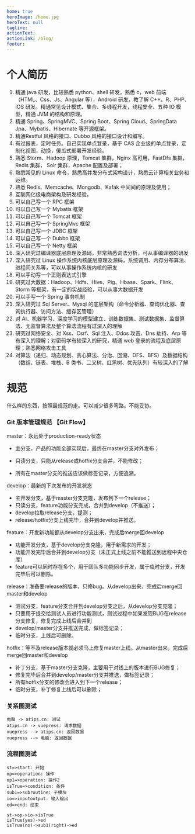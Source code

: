 ```yaml
---
home: true
heroImage: /home.jpg
heroText: null
tagline:
actionText:
actionLink: /blog/
footer:
---
```


# 个人简历

1. 精通 java 研发，比较熟悉 python、shell 研发，熟悉 c，web 前端（HTML、Css、Js、Angular 等），Android 研发，教了解 C++、R、PHP、IOS 研发。精通常见设计模式、集合、多线程开发，线程安全、五种 IO 模型，精通 JVM 的结构和原理。
2. 精通 Spring、SpringMVC、Spring Boot、Spring Cloud、SpringData Jpa、Mybatis、Hibernate 等开源框架。
3. 精通Restful 风格的接口、Dubbo 风格的接口设计和编写。
4. 有过报表，定时任务。自己实现单点登录，基于 CAS 企业级的单点登录，定制化视图，动换，傻瓜式部署开发经验。
5. 熟悉 Storm、Hadoop 原理，Tomcat 集群，Nginx 高可用，FastDfs 集群，Redis 集群， Solr 集群，Apache 配置及部署；
6. 熟悉常见的 Linux 命令，熟悉高并发分布式架构设计，熟悉云计算相关业务和运维。
7. 熟悉 Redis、Memcache、Mongodb、Kafak 中间间的原理及使用；
8. 互联网亿级电商架构及研发经验。
9. 可以自己写一个 RPC 框架
10. 可以自己写一个 Mybatis 框架
11. 可以自己写一个 Tomcat 框架
12. 可以自己写一个 SpringMvc 框架
13. 可以自己写一个 JDBC 框架
14. 可以自己写一个 Dubbo 框架
15. 可以自己写一个 Netty 框架
16. 深入研究过编译器底层原理及源码，非常熟悉词法分析，可从事编译器的研发
17. 深入研究过 Linux 操作系统内核底层原理及源码，系统调用、内存分布算法、进程间关系等，可以从事操作系统内核的研发
18. 可以手动写一个正则表达式引擎
19. 研究过大数据：Hadoop、Hdfs、Hive、Pig、Hbase、Spark、Flink、Storm 等框架，有一定的实战经验，可以从事大数据开发
20. 可以手写一个 Spring 事务机制
21. 深入研究过 Sql Server、Mysql 的底层架构（命令分析器、查询优化器、查询执行器、访问方法、缓存区管理）
22. 对 AI、机器学习、深度学习的模型建立、训练数据集、测试数据集、监督算法、无监督算法及整个算法流程有过深入的理解
23. 研究过网络安全、对 Xss、Csrf、Sql 注入、Ddos 攻击、Dns 劫持、Arp 等有深入的理解；对密码学有较深入的研究，精通 web 登录的流程及底层原理；熟悉网络攻击工具
24. 对算法（递归、动态规划、贪心算法、分治、回溯、DFS、BFS）及数据结构（数组、链表、堆栈、B 类书、二叉树、红黑树、优先队列）有较深入的了解



# 规范

什么样的东西，按照最规范的走。可以减少很多弯路。不能妥协。

### Git 版本管理规范 【Git Flow】

master：永远处于production-ready状态

- 主分支，产品的功能全部实现后，最终在master分支对外发布；

- 只读分支，只能从release或hotfix分支合并，不能修改；

- 所有在master分支的推送应该做标签记录，方便追溯。

develop：最新的下次发布的开发状态

- 主开发分支，基于master分支克隆，发布到下一个release；
- 只读分支，feature功能分支完成，合并到develop（不推送）；
- develop拉取release分支，提测；
- release/hotfix分支上线完毕，合并到develop并推送。

feature：开发新功能都从develop分支出来，完成后merge回develop

- 功能开发分支，基于develop分支克隆，用于新需求的开发；
- 功能开发完毕后合并到develop分支（未正式上线之前不能推送到远程中央仓库）
- feature可以同时存在多个，用于团队多功能同步开发，属于临时分支，开发完毕后可以删除。

release：准备要release的版本，只修bug。从develop出来，完成后merge回master和develop

- 测试分支，feature分支合并到develop分支之后，从develop分支克隆；
- 只要用于提交给测试人员进行功能测试，测试过程中如果发现BUG在release分支修复，修复完成上线后合并到
- develop/master分支并推送完成，做标签记录；
- 临时分支，上线后可删除。

hotfix：等不及release版本就必须马上修复master上线。从master出来，完成后merge回master和develop

- 补丁分支，基于master分支克隆，主要用于对线上的版本进行BUG修复；
- 修复完毕后合并到develop/master分支并推送，做标签记录；
- 所有hotfix分支的修改会进入到下一个release；
- 临时分支，补丁修复上线后可以删除；



### 关系图测试

```sequence
电脑 -> atips.cn: 测试
atips.cn -> vuepress: 请求数据
vuepress --> atips.cn: 返回数据
vuepress --> 电脑: 返回数据
```



### 流程图测试

```flow
st=>start: 开始
op=>operation: 操作
op1=>operation: 操作2
isTrue=>condition: 条件
sub1=>subroutine: 子模块
io=>inputoutput: 输入输出
ed=>end: 结束

st->op->io->isTrue
isTrue(yes)->ed
isTrue(no)->sub1(right)->ed
```

